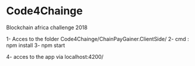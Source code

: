 # Code4Chainge
Blockchain africa challenge 2018


1- Acces to the folder Code4Chainge/ChainPayGainer.ClientSide/ 
2- cmd :  npm install
3- npm start

4- acces to the app via localhost:4200/
